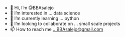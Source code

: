 - 👋 Hi, I’m @BBAsalejo
- 👀 I’m interested in ... data science   
- 🌱 I’m currently learning ... python
- 💞️ I’m looking to collaborate on ... small scale projects
- 📫 How to reach me ...BBAsalejo@gmail.com

<!---
BBAsalejo/BBAsalejo is a ✨ special ✨ repository because its `README.md` (this file) appears on your GitHub profile.
You can click the Preview link to take a look at your changes.
--->
